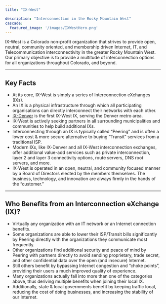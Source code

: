 ```yaml
---
title: "IX-West"

description: "Interconnection in the Rocky Mountain West"
cascade:
  featured_image: '/images/IXWestHero.png'
---
```

IX-West is a Colorado non-profit organization that strives to provide open, neutral, community oriented, and membership driven Internet, IT, and Telecommunication interconnectivity in the greater Rocky Mountain West. Our primary objective is to provide a multitude of interconnection options for all organizations throughout Colorado, and beyond.

---

## Key Facts
- At its core, IX-West is simply a series of Interconnection eXchanges (IXs).
- An IX is a physical infrastructure through which all participating organisations can directly interconnect their networks with each other.
- [IX-Denver](/ix-denver) is the first IX-West IX, serving the Denver metro area.
- IX-West is actively seeking partners in all surrounding municipalities and communities to help build additional IXs.
- Interconnecting through an IX is typically called “Peering” and is often a lower cost & more secure alternative to buying “Transit” services from a traditional ISP.
- Modern IXs, like IX-Denver and all IX-West interconnection exchanges, offer additional value-add services such as private interconnection, layer 2 and layer 3 connectivity options, route servers, DNS root servers, and more.
- IX-West is operated in an open, neutral, and community focused manner by a Board of Directors elected by the members themselves.  The business, technology, and innovation are always firmly in the hands of the “customer.”

---

## Who Benefits from an Interconnection eXchange (IX)?
- Virtually any organization with an IT network or an Internet connection benefits.
- Some organizations are able to lower their ISP/Transit bills significantly by Peering directly with the organizations they communicate most frequently.
- Other organizations find additional security and peace of mind by Peering with partners directly to avoid sending proprietary, trade secret, and other confidential data over the open (and insecure) Internet.
- Still others benefit by bypassing Internet congestion and “choke points”, providing their users a much improved quality of experience.
- Many organizations actually fall into more than one of the categories above, thus deriving multiple benefits when joining their local IX.
- Additionally, state & local governments benefit by keeping traffic local, reducing the cost of doing businesses, and increasing the stability of our Internet.
